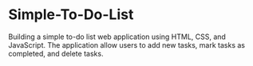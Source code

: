 # Simple-To-Do-List
Building a simple to-do list web application using HTML, CSS, and JavaScript. The application  allow users to add new tasks, mark tasks as completed, and delete tasks.
